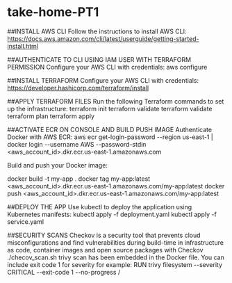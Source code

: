 # take-home-PT1
##INSTALL AWS CLI
Follow the instructions to install AWS CLI:
https://docs.aws.amazon.com/cli/latest/userguide/getting-started-install.html

##AUTHENTICATE TO CLI USING IAM USER WITH TERRAFORM PERMISSION
Configure your AWS CLI with credentials:
aws configure

##INSTALL TERRAFORM
Configure your AWS CLI with credentials:
https://developer.hashicorp.com/terraform/install

##APPLY TERRAFORM FILES
Run the following Terraform commands to set up the infrastructure:
terraform init
terraform validate
terraform validate
terraform plan
terraform apply

##ACTIVATE ECR ON CONSOLE AND BUILD PUSH IMAGE
Authenticate Docker with AWS ECR:
aws ecr get-login-password --region us-east-1 | docker login --username AWS --password-stdin <aws_account_id>.dkr.ecr.us-east-1.amazonaws.com

Build and push your Docker image:

docker build -t my-app .
docker tag my-app:latest <aws_account_id>.dkr.ecr.us-east-1.amazonaws.com/my-app:latest
docker push <aws_account_id>.dkr.ecr.us-east-1.amazonaws.com/my-app:latest


##DEPLOY THE APP
Use kubectl to deploy the application using Kubernetes manifests:
kubectl apply -f deployment.yaml
kubectl apply -f service.yaml

##SECURITY SCANS
Checkov is a security tool that prevents cloud misconfigurations and find vulnerabilities during build-time in infrastructure as code, container images and open source packages with Checkov
./checov_scan.sh
trivy scan has been embedded in the Docker file. You can include exit code 1 for severity for example: RUN trivy filesystem --severity CRITICAL --exit-code 1 --no-progress /
